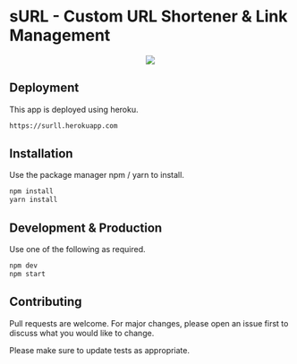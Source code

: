 # sURL - Custom URL Shortener & Link Management

<p align="center">
  <img src="https://user-images.githubusercontent.com/66514052/89553405-17a36900-d82b-11ea-8dd0-57f5a56e933d.gif">
</p>

## Deployment

This app is deployed using heroku.

```bash
https://surll.herokuapp.com
```

## Installation

Use the package manager npm / yarn to install.

```bash
npm install
yarn install
```
## Development & Production

Use one of the following as required.

```bash
npm dev
npm start
```

## Contributing
Pull requests are welcome. For major changes, please open an issue first to discuss what you would like to change.

Please make sure to update tests as appropriate.
